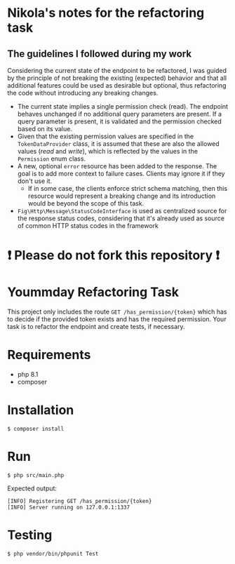 # Nikola's notes for the refactoring task
## The guidelines I followed during my work
Considering the current state of the endpoint to be refactored, I was guided by the principle of not breaking the existing (expected) behavior and that all additional features could be used as desirable but optional, thus refactoring the code without introducing any breaking changes.
- The current state implies a single permission check (read). The endpoint behaves unchanged if no additional query parameters are present. If a query parameter is present, it is validated and the permission checked based on its value.
- Given that the existing permission values are specified in the `TokenDataProvider` class, it is assumed that these are also the allowed values (_read_ and _write_), which is reflected by the values in the `Permission` enum class.
- A new, optional `error` resource has been added to the response. The goal is to add more context to failure cases. Clients may ignore it if they don't use it. 
  - If in some case, the clients enforce strict schema matching, then this resource would represent a breaking change and its introduction would be beyond the scope of this task.
- `Fig\Http\Message\StatusCodeInterface` is used as centralized source for the response status codes, considering that it's already used as source of common HTTP status codes in the framework


# ❗ Please do not fork this repository ❗

# Yoummday Refactoring Task
This project only includes the route `GET /has_permission/{token}` which has to decide if the provided token exists and has the required permission.
Your task is to refactor the endpoint and create tests, if necessary.

# Requirements
- php 8.1
- composer

# Installation
```shell
$ composer install
```

# Run
```shell 
$ php src/main.php
```
Expected output: 
```shell
[INFO] Registering GET /has_permission/{token}
[INFO] Server running on 127.0.0.1:1337
```

# Testing
```shell
$ php vendor/bin/phpunit Test
```
